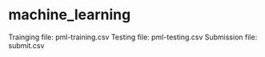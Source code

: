 # machine_learning
Trainging file: pml-training.csv
Testing file: pml-testing.csv
Submission file: submit.csv
